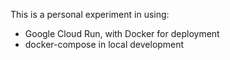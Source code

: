 This is a personal experiment in using:

- Google Cloud Run, with Docker for deployment
- docker-compose in local development
